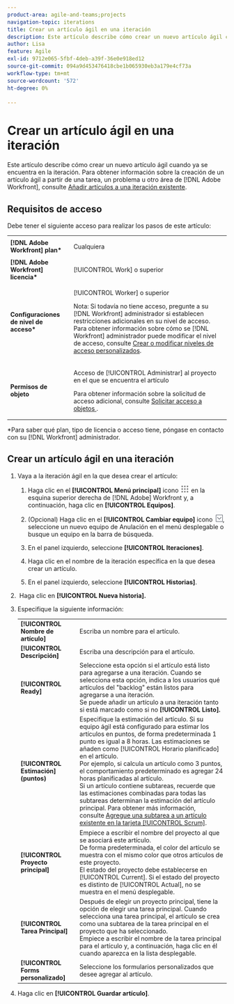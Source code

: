 ```yaml
---
product-area: agile-and-teams;projects
navigation-topic: iterations
title: Crear un artículo ágil en una iteración
description: Este artículo describe cómo crear un nuevo artículo ágil cuando ya se encuentra en la iteración.
author: Lisa
feature: Agile
exl-id: 9712e065-5fbf-4deb-a39f-36e0e918ed12
source-git-commit: 094a9d453476418cbe1b065930eb3a179e4cf73a
workflow-type: tm+mt
source-wordcount: '572'
ht-degree: 0%

---
```


# Crear un artículo ágil en una iteración

Este artículo describe cómo crear un nuevo artículo ágil cuando ya se encuentra en la iteración. Para obtener información sobre la creación de un artículo ágil a partir de una tarea, un problema u otro área de [!DNL Adobe Workfront], consulte [Añadir artículos a una iteración existente](../../../agile/use-scrum-in-an-agile-team/iterations/add-stories-to-existing-iteration.md).

## Requisitos de acceso

Debe tener el siguiente acceso para realizar los pasos de este artículo:

<table style="table-layout:auto"> 
 <col> 
 </col> 
 <col> 
 </col> 
 <tbody> 
  <tr> 
   <td role="rowheader"><strong>[!DNL Adobe Workfront] plan*</strong></td> 
   <td> <p>Cualquiera</p> </td> 
  </tr> 
  <tr> 
   <td role="rowheader"><strong>[!DNL Adobe Workfront] licencia*</strong></td> 
   <td> <p>[!UICONTROL Work] o superior</p> </td> 
  </tr> 
  <tr> 
   <td role="rowheader"><strong>Configuraciones de nivel de acceso*</strong></td> 
   <td> <p>[!UICONTROL Worker] o superior</p> <p>Nota: Si todavía no tiene acceso, pregunte a su [!DNL Workfront] administrador si establecen restricciones adicionales en su nivel de acceso. Para obtener información sobre cómo se [!DNL Workfront] administrador puede modificar el nivel de acceso, consulte <a href="../../../administration-and-setup/add-users/configure-and-grant-access/create-modify-access-levels.md" class="MCXref xref">Crear o modificar niveles de acceso personalizados</a>.</p> </td> 
  </tr> 
  <tr> 
   <td role="rowheader"><strong>Permisos de objeto</strong></td> 
   <td> <p>Acceso de [!UICONTROL Administrar] al proyecto en el que se encuentra el artículo</p> <p>Para obtener información sobre la solicitud de acceso adicional, consulte <a href="../../../workfront-basics/grant-and-request-access-to-objects/request-access.md" class="MCXref xref">Solicitar acceso a objetos </a>.</p> </td> 
  </tr> 
 </tbody> 
</table>

&#42;Para saber qué plan, tipo de licencia o acceso tiene, póngase en contacto con su [!DNL Workfront] administrador.

## Crear un artículo ágil en una iteración

1. Vaya a la iteración ágil en la que desea crear el artículo:

   1. Haga clic en el **[!UICONTROL Menú principal]** icono ![](assets/main-menu-icon.png) en la esquina superior derecha de [!DNL Adobe] Workfront y, a continuación, haga clic en **[!UICONTROL Equipos]**.

   1. (Opcional) Haga clic en el **[!UICONTROL Cambiar equipo]** icono ![Icono Cambiar equipo](assets/switch-team-icon.png), seleccione un nuevo equipo de Anulación en el menú desplegable o busque un equipo en la barra de búsqueda.

   1. En el panel izquierdo, seleccione **[!UICONTROL Iteraciones]**.
   1. Haga clic en el nombre de la iteración específica en la que desea crear un artículo.
   1. En el panel izquierdo, seleccione **[!UICONTROL Historias]**.

1.  Haga clic en **[!UICONTROL Nueva historia].**
1. Especifique la siguiente información:

   <table style="table-layout:auto">
    <col>
    <col>
    <tbody>
     <tr>
      <td role="rowheader"><strong>[!UICONTROL Nombre de artículo]</strong></td>
      <td>Escriba un nombre para el artículo.</td>
     </tr>
     <tr>
      <td role="rowheader"><strong>[!UICONTROL Descripción]</strong></td>
      <td>Escriba una descripción para el artículo.</td>
     </tr>
     <tr>
      <td role="rowheader"><strong>[!UICONTROL Ready]</strong></td>
      <td>Seleccione esta opción si el artículo está listo para agregarse a una iteración. Cuando se selecciona esta opción, indica a los usuarios qué artículos del "backlog" están listos para agregarse a una iteración.<br>Se puede añadir un artículo a una iteración tanto si está marcado como si no <strong>[!UICONTROL Listo].</strong></td>
     </tr>
     <tr>
      <td role="rowheader"><strong>[!UICONTROL Estimación] (puntos)</strong></td>
      <td>Especifique la estimación del artículo. Si su equipo ágil está configurado para estimar los artículos en puntos, de forma predeterminada 1 punto es igual a 8 horas. Las estimaciones se añaden como [!UICONTROL Horario planificado] en el artículo.<br>Por ejemplo, si calcula un artículo como 3 puntos, el comportamiento predeterminado es agregar 24 horas planificadas al artículo.<br>Si un artículo contiene subtareas, recuerde que las estimaciones combinadas para todas las subtareas determinan la estimación del artículo principal. Para obtener más información, consulte <a href="../../../agile/use-scrum-in-an-agile-team/scrum-board/add-a-subtask-to-an-existing-story-scrum.md" class="MCXref xref">Agregue una subtarea a un artículo existente en la tarjeta [!UICONTROL Scrum]</a>.</td>
     </tr>
     <tr>
      <td role="rowheader"><strong>[!UICONTROL Proyecto principal]</strong></td>
      <td>Empiece a escribir el nombre del proyecto al que se asociará este artículo.<br>De forma predeterminada, el color del artículo se muestra con el mismo color que otros artículos de este proyecto.<br>El estado del proyecto debe establecerse en [!UICONTROL Current]. Si el estado del proyecto es distinto de [!UICONTROL Actual], no se muestra en el menú desplegable.</td>
     </tr>
     <tr>
      <td role="rowheader"><strong>[!UICONTROL Tarea Principal]</strong></td>
      <td>Después de elegir un proyecto principal, tiene la opción de elegir una tarea principal. Cuando selecciona una tarea principal, el artículo se crea como una subtarea de la tarea principal en el proyecto que ha seleccionado.<br>Empiece a escribir el nombre de la tarea principal para el artículo y, a continuación, haga clic en él cuando aparezca en la lista desplegable.</td>
     </tr>
     <tr>
      <td role="rowheader"><strong>[!UICONTROL Forms personalizado]</strong></td>
      <td>Seleccione los formularios personalizados que desee agregar al artículo.</td>
     </tr>
    </tbody>
   </table>

1. Haga clic en **[!UICONTROL Guardar artículo]**.
